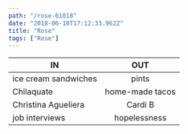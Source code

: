 ```yaml
---
path: "/rose-61018"
date: "2018-06-10T17:12:33.962Z"
title: "Rose"
tags: ["Rose"]
---
```

| IN            | OUT           | 
| ------------- |:-------------:| 
| ice cream sandwiches  | pints | 
| Chilaquate      | home-made tacos     |  
| Christina Agueliera | Cardi B     | 
| job interviews | hopelessness      | 


